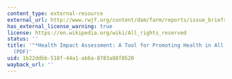 ```yaml
---
content_type: external-resource
external_url: http://www.rwjf.org/content/dam/farm/reports/issue_briefs/2011/rwjf70449
has_external_license_warning: true
license: https://en.wikipedia.org/wiki/All_rights_reserved
status: ''
title: '"*Health Impact Assessment: A Tool for Promoting Health in All Policies*."
  (PDF)'
uid: 1b22ddbb-518f-44a1-ab6a-8783a88f8520
wayback_url: ''
---
```

